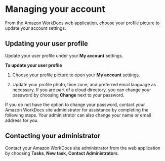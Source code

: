 # Managing your account<a name="manage_account"></a>

From the Amazon WorkDocs web application, choose your profile picture to update your account settings\.

## Updating your user profile<a name="account"></a>

Update your user profile under your **My account** settings\.

**To update your user profile**

1. Choose your profile picture to open your **My account** settings\.

1. Update your profile photo, time zone, and preferred email language as necessary\. If you are part of a cloud directory, you can change your password by choosing **Change** next to your password\.

If you do not have the option to change your password, contact your Amazon WorkDocs site administrator for assistance by completing the following steps\. Your administrator can also change your name or email address for you\.

## Contacting your administrator<a name="contact-admin"></a>

Contact your Amazon WorkDocs site administrator from the web application by choosing **Tasks**, **New task**, **Contact Administrators**\. 
